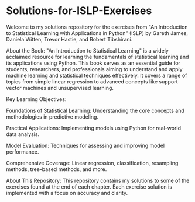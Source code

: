 # Solutions-for-ISLP-Exercises
Welcome to my solutions repository for the exercises from "An Introduction to Statistical Learning with Applications in Python" (ISLP) by Gareth James, Daniela Witten, Trevor Hastie, and Robert Tibshirani.

About the Book:
"An Introduction to Statistical Learning" is a widely acclaimed resource for learning the fundamentals of statistical learning and its applications using Python. This book serves as an essential guide for students, researchers, and professionals aiming to understand and apply machine learning and statistical techniques effectively. It covers a range of topics from simple linear regression to advanced concepts like support vector machines and unsupervised learning.

Key Learning Objectives:

Foundations of Statistical Learning: Understanding the core concepts and methodologies in predictive modeling.

Practical Applications: Implementing models using Python for real-world data analysis.

Model Evaluation: Techniques for assessing and improving model performance.

Comprehensive Coverage: Linear regression, classification, resampling methods, tree-based methods, and more.

About This Repository:
This repository contains my solutions to some of the exercises found at the end of each chapter. Each exercise solution is implemented with a focus on accuracy and clarity.
